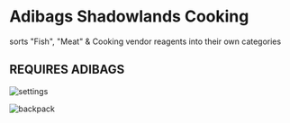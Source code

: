 # Adibags Shadowlands Cooking
sorts "Fish", "Meat" & Cooking vendor reagents into their own categories


## REQUIRES ADIBAGS
![settings](https://user-images.githubusercontent.com/1850089/138686951-4f20ed0c-5e8e-4836-b901-feea97929033.png)

![backpack](https://user-images.githubusercontent.com/1850089/138689871-41f53c05-ca48-4325-ba4e-3d1c87d2ed7d.png)

